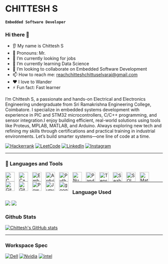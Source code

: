 # CHITTESH S

**`Embedded Software Developer`**
### Hi there 👋
* 👂 My name is Chittesh S
* 👨 Pronouns: Mr.
* 🔭 I’m currently looking for jobs 
* 🌱 I’m currently learning Data Science
* 🤝 I’m looking to collaborate on Embedded Software Development 
* 📫 How to reach me: reachchitteshchittuselvaraj@gmail.com 
* ❤️ I love to Wander
* ⚡ Fun fact: Fast learner

I’m Chittesh S, a passionate and hands-on Electrical and Electronics Engineering undergraduate from Sri Ramakrishna Engineering College, Coimbatore. I specialize in embedded systems development with experience in PIC and STM32 microcontrollers, C/C++ programming, and sensor integration.I enjoy building efficient, real-world solutions using tools like Proteus, MPLAB, MATLAB, and Arduino. Always exploring new tech and refining my skills through certifications and practical training in industrial environments.
Let’s build smarter systems—one line of code at a time.


[![Hackerrank](https://img.shields.io/badge/-Hackerrank-2EC866?style=for-the-badge&logo=HackerRank&logoColor=white)](https://www.hackerrank.com/reachchitteshch1)
[![LeetCode](https://img.shields.io/badge/LeetCode-000000?style=for-the-badge&logo=LeetCode&logoColor=#d16c06)](https://leetcode.com/u/skrJ2VOk7h/)
[![LinkedIn](https://img.shields.io/badge/linkedin-%230077B5.svg?style=for-the-badge&logo=linkedin&logoColor=white)](https://www.linkedin.com/in/chittesh-s/)
[![Instagram](https://img.shields.io/badge/Instagram-%23E4405F.svg?style=for-the-badge&logo=Instagram&logoColor=white)](https://www.instagram.com/__chittesh_24/#)

---

### 🧰 Languages and Tools

<img align="left" alt="C" width="30px" style="padding-right:10px;" src="https://img.icons8.com/?&id=40670&format=png&color=000000" />
<img align="left" alt="C++" width="30px" style="padding-right:10px;" src="https://img.icons8.com/?&id=40669&format=png&color=000000" />
<img align="left" alt="Embedded Systems" width="30px" style="padding-right:10px;" src="https://img.icons8.com/?size=100&id=oaoTa6nA7qv3&format=png&color=000000" />
<img align="left" alt="Arduino" width="30px" style="padding-right:10px;" src="https://img.icons8.com/?size=100&id=13444&format=png&color=000000" />
<img align="left" alt="Python" width="30px" style="padding-right:10px;" src="https://img.icons8.com/?&id=13441&format=png&color=000000" />
<img align="left" alt="Numpy" width="30px" style="padding-right:10px;" src="https://img.icons8.com/?&id=aR9CXyMagKIS&format=png&color=000000" />
<img align="left" alt="Pandas" width="30px" style="padding-right:10px;" src="https://img.icons8.com/?&id=xSkewUSqtErH&format=png&color=000000" />
<img align="left" alt="Tensorflow" width="30px" style="padding-right:10px;" src="https://img.icons8.com/?size=100&id=n3QRpDA7KZ7P&format=png&color=000000" />
<img align="left" alt="Seaborn" width="30px" style="padding-right:10px;" src="https://logo.svgcdn.com/l/seaborn-icon-8x.png" />
<img align="left" alt="SQL" width="30px" style="padding-right:10px;" src="https://img.icons8.com/?&id=J6KcaRLsTgpZ&format=png&color=000000" />
<img align="left" alt="Matlab" width="30px" style="padding-right:10px;" src="https://img.icons8.com/?&id=r5Y16PcDkoWI&format=png&color=000000" />
<img align="left" alt="GitHub" width="30px" style="padding-right:10px;" src="https://img.icons8.com/?&id=g7P0iny5Rros&format=png&color=000000" />
<img align="left" alt="Git" width="30px" style="padding-right:10px;" src="https://cdn.jsdelivr.net/gh/devicons/devicon/icons/git/git-original.svg" />
<img align="left" alt="Powerpoint" width="30px" style="padding-right:10px;" src="https://img.icons8.com/?size=100&id=81726&format=png&color=000000" />
<img align="left" alt="Jupyter" width="30px" style="padding-right:10px;" src="https://img.icons8.com/?size=100&id=J0SgMWzAxqFj&format=png&color=000000" />
<img align="left" alt="google collab" width="30px" style="padding-right:10px;" src="https://img.icons8.com/?size=100&id=lOqoeP2Zy02f&format=png&color=000000" />

<br />
<hr />

### Language Used

<a href=""><img src="https://github-readme-stats.vercel.app/api/top-langs/?username=chittesh24&custom_title=Languages&langs_count=3&hide_border=true&hide=html,css,matlab&theme=github_dark" /></a>
<a href=""><img src="https://github-readme-stats.vercel.app/api/top-langs/?username=chittesh24&custom_title=Languages&langs_count=3&hide_border=true&hide=html,css,matlab" /></a>

### Github Stats
[![Chittesh's GitHub stats](https://github-readme-stats.vercel.app/api?username=chittesh24&show_icons=true&theme=dark)](https://github.com/chittesh24/github-readme-stats)
<br />
<hr />

### Workspace Spec

<a href='https://github.com/chittesh24' target="_blank"><img alt='Dell' src='https://img.shields.io/badge/Dell_g15-100000?style=for-the-badge&logo=Dell&logoColor=white&labelColor=0089CD&color=019CD0'/></a>
<a href='https://github.com/chittesh24' target="_blank"><img alt='Nvidia' src='https://img.shields.io/badge/RTX_3050-100000?style=for-the-badge&logo=Nvidia&logoColor=white&labelColor=01C34C&color=01CA52'/></a>
<a href='https://github.com/chittesh24' target="_blank"><img alt='intel' src='https://img.shields.io/badge/core_i5 12500h-100000?style=for-the-badge&logo=intel&logoColor=white&labelColor=0090FF&color=0184EA'/></a>

#
